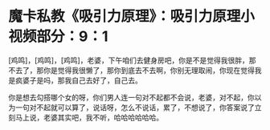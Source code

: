 # 魔卡私教《吸引力原理》：吸引力原理小视频部分：9：1

[鸡鸣]，[鸡鸣]，[鸡鸣]，老婆，下午咱们去健身房吧，你是不是觉得我很胖，那不去了，那你是觉得我很懒了，那你到底去不去啊，你别无理取闹，你现在觉得我是疯婆子是吗，那我自己去好了，自己去。

你是想去勾搭哪个女的呀，你们男人连一句对不起都不会说，老婆，对不起，你以为一句对不起就可以算了，说话呀，怎么不说话，累了，不想说了，你答案说了立刻马上说，老婆其实吧，我不听，哈哈哈哈哈哈。

